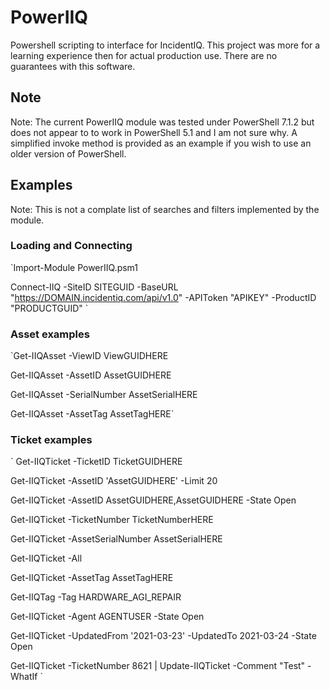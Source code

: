 # PowerIIQ
Powershell scripting to interface for IncidentIQ.  This project was more for a learning experience then for actual production use.  There are no guarantees with this software.

## Note
Note: The current PowerIIQ module was tested under PowerShell 7.1.2 but does not appear to to work in PowerShell 5.1 and I am not sure why.  A simplified invoke method is provided as an example if you wish to use an older version of PowerShell.

## Examples
Note: This is not a complate list of searches and filters implemented by the module.

### Loading and Connecting
`Import-Module PowerIIQ.psm1

Connect-IIQ -SiteID SITEGUID -BaseURL "https://DOMAIN.incidentiq.com/api/v1.0" -APIToken "APIKEY" -ProductID "PRODUCTGUID"
`
### Asset examples
`Get-IIQAsset -ViewID ViewGUIDHERE

Get-IIQAsset -AssetID AssetGUIDHERE

Get-IIQAsset -SerialNumber AssetSerialHERE

Get-IIQAsset -AssetTag AssetTagHERE`

### Ticket examples
`
Get-IIQTicket -TicketID  TicketGUIDHERE

Get-IIQTicket -AssetID 'AssetGUIDHERE' -Limit 20

Get-IIQTicket -AssetID AssetGUIDHERE,AssetGUIDHERE -State Open

Get-IIQTicket -TicketNumber TicketNumberHERE

Get-IIQTicket -AssetSerialNumber AssetSerialHERE

Get-IIQTicket -All

Get-IIQTicket -AssetTag AssetTagHERE 

Get-IIQTag -Tag HARDWARE_AGI_REPAIR

Get-IIQTicket -Agent AGENTUSER -State Open

Get-IIQTicket -UpdatedFrom '2021-03-23' -UpdatedTo 2021-03-24 -State Open

Get-IIQTicket -TicketNumber 8621 | Update-IIQTicket -Comment "Test" -WhatIf
`


